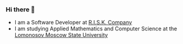 ### Hi there 👋

- I am a Software Developer at [R.I.S.K. Company](https://www.risk.az/)
- I am studying Applied Mathematics and Computer Science at the [Lomonosov Moscow State University](https://www.msu.ru/)
